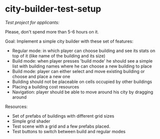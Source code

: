 # city-builder-test-setup

*Test project for applicants:*

Please, don't spend more than 5-6 hours on it.

Goal:
Implement a simple city builder with these set of features:
* Regular mode: in which player can choose building and see its stats on top of it (like name of the building and its size)
* Build mode: when player presses 'build mode' he should see a simple list with building names where he can choose a new building to place
* Build mode: player can either select and move existing building or choose and place a new one
* Building should not be placeable on cells occupied by other buildings
* Placing a building cost resources
* Navigation: player should be able to move around his city by dragging around

Resources: 
* Set of prefabs of buildings with different grid sizes
* Simple grid shader
* Test scene with a grid and a few prefabs placed.
* Test buttons to switch between build and regular modes
